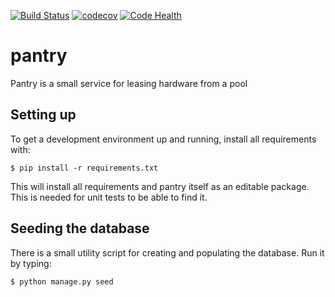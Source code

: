 [![Build Status](https://travis-ci.org/abbec/pantry.svg?branch=master)](https://travis-ci.org/abbec/pantry)
[![codecov](https://codecov.io/gh/abbec/pantry/branch/master/graph/badge.svg)](https://codecov.io/gh/abbec/pantry)
[![Code Health](https://landscape.io/github/abbec/pantry/master/landscape.svg?style=flat)](https://landscape.io/github/abbec/pantry/master)

# pantry
Pantry is a small service for leasing hardware from a pool

## Setting up
To get a development environment up and running, install all requirements with:

    $ pip install -r requirements.txt

This will install all requirements and pantry itself as an editable package. This is needed for unit tests to be able to find it.

## Seeding the database
There is a small utility script for creating and populating the database. Run it by typing:

    $ python manage.py seed

